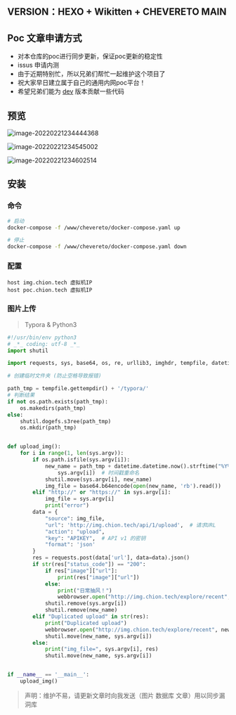 ## VERSION：HEXO + Wikitten + CHEVERETO MAIN

## Poc 文章申请方式

- 对本仓库的poc进行同步更新，保证poc更新的稳定性
- issus 申请内测
- 由于近期特别忙，所以兄弟们帮忙一起维护这个项目了
- 祝大家早日建立属于自己的通用内网poc平台！
- 希望兄弟们能为 [dev](https://github.com/XRSec/Nat_Poc_All/tree/dev) 版本贡献一些代码

## 预览

![image-20220221234444368](https://dogefs.s3.ladydaily.com/ZYGG/storage/image-20220221234444368.png?fmt=webp&q=48)

![image-20220221234545002](https://dogefs.s3.ladydaily.com/ZYGG/storage/image-20220221234545002.png?fmt=webp&q=48)

![image-20220221234602514](https://dogefs.s3.ladydaily.com/ZYGG/storage/image-20220221234602514.png?fmt=webp&q=48)

## 安装

### 命令

```bash
# 启动
docker-compose -f /www/chevereto/docker-compose.yaml up

# 停止
docker-compose -f /www/chevereto/docker-compose.yaml down
```

### 配置

```
host img.chion.tech 虚拟机IP
host poc.chion.tech 虚拟机IP
```

### 图片上传

> Typora & Python3

```python
#!/usr/bin/env python3
# _*_ coding: utf-8 _*_
import shutil

import requests, sys, base64, os, re, urllib3, imghdr, tempfile, datetime, urllib3

# 创建临时文件夹 (防止空格导致报错)

path_tmp = tempfile.gettempdir() + '/typora/'
# 判断结果
if not os.path.exists(path_tmp):
    os.makedirs(path_tmp)
else:
    shutil.dogefs.s3ree(path_tmp)
    os.mkdir(path_tmp)


def upload_img():
    for i in range(1, len(sys.argv)):
        if os.path.isfile(sys.argv[i]):
            new_name = path_tmp + datetime.datetime.now().strftime("%Y%m%d%H%M%S%f") + "." + imghdr.what(
                sys.argv[i])  # 时间戳重命名
            shutil.move(sys.argv[i], new_name)
            img_file = base64.b64encode(open(new_name, 'rb').read())
        elif "http://" or "https://" in sys.argv[i]:
            img_file = sys.argv[i]
            print("error")
        data = {
            "source": img_file,
            "url": 'http://img.chion.tech/api/1/upload',  # 请求URL
            "action": "upload",
            "key": "APIKEY",  # API v1 的密钥
            "format": 'json'
        }
        res = requests.post(data['url'], data=data).json()
        if str(res["status_code"]) == "200":
            if res["image"]["url"]:
                print(res["image"]["url"])
            else:
                print("日常抽风！")
                webbrowser.open("http://img.chion.tech/explore/recent", new=0, autoraise=True)
            shutil.remove(sys.argv[i])
            shutil.remove(new_name)
        elif "Duplicated upload" in str(res):
            print("Duplicated upload")
            webbrowser.open("http://img.chion.tech/explore/recent", new=0, autoraise=True)
            shutil.move(new_name, sys.argv[i])
        else:
            print("img_file=", sys.argv[i], res)
            shutil.move(new_name, sys.argv[i])


if __name__ == '__main__':
    upload_img()

```

>  声明：维护不易，请更新文章时向我发送（图片 数据库 文章）用以同步漏洞库
